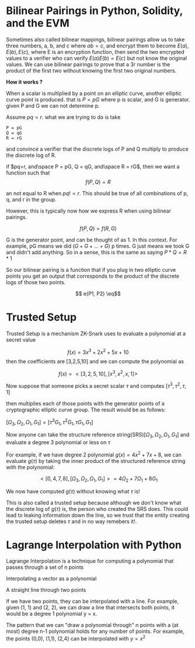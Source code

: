 # Bilinear Pairings in Python, Solidity, and the EVM

Sometimes also called bilinear mappings, bilinear pairings allow us to take three numbers, a, b, and c where $ab = c$, and encrypt them to become $E(a), E(b), E(c)$, where E is an encryption function, then send the two encrypted values to a verifier who can verify $E(a)E(b) = E(c)$ but not know the original values. We can use bilinear pairings to prove that a 3r number is the product of the first two without knowing the first two original numbers.







**How it works ?**

When a scalar is multiplied by a point on an elliptic curve, another elliptic curve point is produced. that is $P = pG$ where p is scalar, and G is generator. given P and G we can not determine p.

Assume $pq = r$. what we are trying to do is take
```
P = pG
Q = qG
R = rG
```

and convince a verifier that the discrete logs of P and Q multiply to produce the discrete log of R.

if $pq=r, and\space P = pG, Q = qG, and\space R = rG$, then we want a function such that
$$f(P,Q) = R$$

an not equal to R when $pq != r$. This should be true of all combinations of p, q, and r in the group.

However, this is typically now how we express R when using bilinear pairings.

$$f(P,Q) = f(R, G)$$

G is the generator point, and can be thought of as 1. In this context. For example, pG means we did $(G + G+...+G)$ p times. G just means we took G and didn't add anything. So in a sense, this is the same as saying $P * Q = R * 1$

So our bilinear pairing is a function that if you plug in two elliptic curve points you get an output that corresponds to the product of the discrete logs of those two points.


$$ e(P1, P2) \eq$$

# Trusted Setup

Trusted Setup is a mechanism ZK-Snark uses to evaluate a polynomial at a secret value

$$f(x) = 3x^3 + 2x^2+ 5x+ 10$$
then the coefficients are [3,2,5,10] and we can compute the polynomial as 

$$f(x) = <[3,2,5,10], [x^3, x^2, x, 1]>$$

Now suppose that someone picks a secret scalar $\tau$ and computes $[\tau^3, \tau^2, \tau, 1]$

then multiplies each of those points with the generator points of a cryptographic elliptic curve group. The result would be as follows:

$[\Omega_3, \Omega_2, \Omega_1, G_1] = [\tau^3G_1, \tau^2G_1, \tau G_1, G_1]$

Now anyone can take the structure reference string(SRS)$[\Omega_3, \Omega_2, \Omega_1, G_1]$ and evaluate a degree 3 polynomial or less on $\tau$

For example, if we have degree 2 polynomial $g(x) = 4x^2 + 7x+ 8$, we can evaluate $g(\tau)$ by taking the inner product of the structured reference string with the polynomial:

$$<[0,4,7,8], [\Omega_3, \Omega_2, \Omega_1, G_1]> = 4\Omega_2 + 7\Omega_1 + 8G_1$$

We now have computed $g(\tau)$ without knowing what $\tau$ is!

This is also called a trusted setup because although we don't know what the discrete log of $g(\tau)$ is, the person who created the SRS does. This could lead to leaking information down the line, so we trust that the entity creating the trusted setup deletes $\tau$ and in no way remebers it!.



# Lagrange Interpolation with Python

Lagrange Interpolation is a technique for computing a polynomial that passes through a set of n points

Interpolating a vector as a polynomial

A straight line through two points

If we have two points, they can be interpolated with a line. For example, given (1, 1) and (2, 2), we can draw a line that intersects both points, it would be a degree 1 polynomial y = x.

The pattern that we can "draw a polynomial through" n points with a (at most) degree n-1 polynomial holds for any number of points. For example, the points (0,0), (1,1), (2,4) can be interpolated with $y = x^2$
